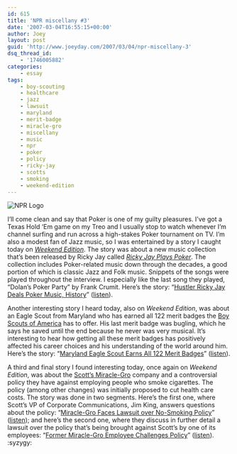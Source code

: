 ```yaml
---
id: 615
title: 'NPR miscellany #3'
date: '2007-03-04T16:55:15+00:00'
author: Joey
layout: post
guid: 'http://www.joeyday.com/2007/03/04/npr-miscellany-3'
dsq_thread_id:
    - '1746005882'
categories:
    - essay
tags:
    - boy-scouting
    - healthcare
    - jazz
    - lawsuit
    - maryland
    - merit-badge
    - miracle-gro
    - miscellany
    - music
    - npr
    - poker
    - policy
    - ricky-jay
    - scotts
    - smoking
    - weekend-edition
---
```


![NPR Logo](http://joeyday.com/wp-content/uploads/2007/02/logo_npr_125.gif)

I’ll come clean and say that Poker is one of my guilty pleasures. I’ve got a Texas Hold ‘Em game on my Treo and I usually stop to watch whenever I’m channel surfing and run across a high-stakes Poker tournament on TV. I’m also a modest fan of Jazz music, so I was entertained by a story I caught today on <cite>[Weekend Edition](http://en.wikipedia.org/wiki/Weekend_Edition)</cite>. The story was about a new music collection that’s been released by Ricky Jay called <cite>[Ricky Jay Plays Poker](http://amazon.com/o/ASIN/B000HT2MB4/joeyday)</cite>. The collection includes Poker-related music down through the decades, a good portion of which is classic Jazz and Folk music. Snippets of the songs were played throughout the interview. I especially like the last song they played, “Dolan’s Poker Party” by Frank Crumit. Here’s the story: “[Hustler Ricky Jay Deals Poker Music, History](http://www.npr.org/templates/story/story.php?storyId=7702392)” ([listen](http://www.npr.org/templates/dmg/audioplayer.php?prgCode=WESUN&showDate=04-Mar-2007&segNum=19)).

Another interesting story I heard today, also on <cite>Weekend Edition</cite>, was about an Eagle Scout from Maryland who has earned all 122 merit badges the [Boy Scouts of America](http://en.wikipedia.org/wiki/Boy_scouts_of_america) has to offer. His last merit badge was bugling, which he says he saved until the end because he never was very musical. It’s interesting to hear how getting all these merit badges has positively affected his career choices and his understanding of the world around him. Here’s the story: “[Maryland Eagle Scout Earns All 122 Merit Badges](http://www.npr.org/templates/story/story.php?storyId=7706158)” ([listen](http://www.npr.org/templates/dmg/audioplayer.php?prgCode=WESUN&showDate=04-Mar-2007&segNum=7)).

A third and final story I found interesting today, once again on <cite>Weekend Edition</cite>, was about the [Scott’s Miracle-Gro](http://www.miraclegro.com/) company and a controversial policy they have against employing people who smoke cigarettes. The policy (among other changes) was initially proposed to cut health care costs. The story was done in two segments. Here’s the first one, where Scott’s VP of Corporate Communications, Jim King, answers questions about the policy: “[Miracle-Gro Faces Lawsuit over No-Smoking Policy](http://www.npr.org/templates/story/story.php?storyId=7706152)” ([listen](http://www.npr.org/templates/dmg/audioplayer.php?prgCode=WESUN&showDate=04-Mar-2007&segNum=5)); and here’s the second one, where they discuss in further detail a lawsuit over the policy that’s being brought against Scott’s by one of its employees: “[Former Miracle-Gro Employee Challenges Policy](http://www.npr.org/templates/story/story.php?storyId=7706155)” ([listen](http://www.npr.org/templates/dmg/audioplayer.php?prgCode=WESUN&showDate=04-Mar-2007&segNum=6)). :syzygy:
